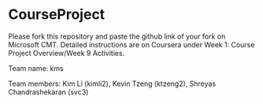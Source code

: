 # CourseProject

Please fork this repository and paste the github link of your fork on Microsoft CMT. Detailed instructions are on Coursera under Week 1: Course Project Overview/Week 9 Activities.

Team name: kms

Team members: Kim Li (kimli2), Kevin Tzeng (ktzeng2), Shreyas Chandrashekaran (svc3)
